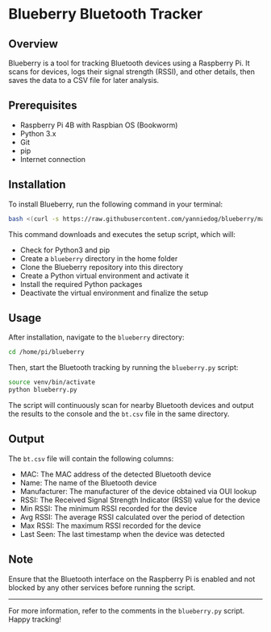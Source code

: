 # Blueberry Bluetooth Tracker

## Overview
Blueberry is a tool for tracking Bluetooth devices using a Raspberry Pi. It scans for devices, logs their signal strength (RSSI), and other details, then saves the data to a CSV file for later analysis.

## Prerequisites
- Raspberry Pi 4B with Raspbian OS (Bookworm)
- Python 3.x
- Git
- pip
- Internet connection

## Installation
To install Blueberry, run the following command in your terminal:

```sh
bash <(curl -s https://raw.githubusercontent.com/yanniedog/blueberry/master/setup_blueberry.py)
```

This command downloads and executes the setup script, which will:
- Check for Python3 and pip
- Create a `blueberry` directory in the home folder
- Clone the Blueberry repository into this directory
- Create a Python virtual environment and activate it
- Install the required Python packages
- Deactivate the virtual environment and finalize the setup

## Usage
After installation, navigate to the `blueberry` directory:

```sh
cd /home/pi/blueberry
```

Then, start the Bluetooth tracking by running the `blueberry.py` script:

```sh
source venv/bin/activate
python blueberry.py
```

The script will continuously scan for nearby Bluetooth devices and output the results to the console and the `bt.csv` file in the same directory.

## Output
The `bt.csv` file will contain the following columns:

- MAC: The MAC address of the detected Bluetooth device
- Name: The name of the Bluetooth device
- Manufacturer: The manufacturer of the device obtained via OUI lookup
- RSSI: The Received Signal Strength Indicator (RSSI) value for the device
- Min RSSI: The minimum RSSI recorded for the device
- Avg RSSI: The average RSSI calculated over the period of detection
- Max RSSI: The maximum RSSI recorded for the device
- Last Seen: The last timestamp when the device was detected

## Note
Ensure that the Bluetooth interface on the Raspberry Pi is enabled and not blocked by any other services before running the script.

---

For more information, refer to the comments in the `blueberry.py` script. Happy tracking!
